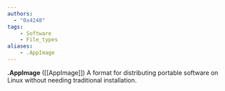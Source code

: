 ```yaml
---
authors:
  - "0x4248"
tags:
    - Software
    - File_types
aliases:
    - .AppImage
---
```

**.AppImage** ([[AppImage]]) A format for distributing portable software on Linux without needing traditional installation.

